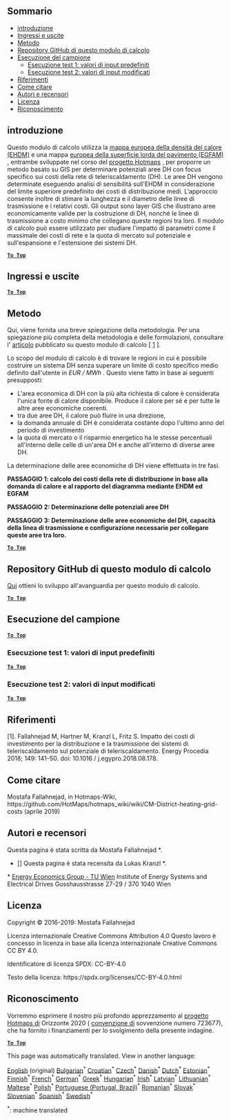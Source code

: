 <h2> Sommario </h2><ul><li> <a href="#introduction">introduzione</a> </li><li> <a href="#inputs-and-outputs">Ingressi e uscite</a> </li><li> <a href="#method">Metodo</a> </li><li> <a href="#GitHub-Repository-of-this-calculation-module">Repository GitHub di questo modulo di calcolo</a> </li><li> <a href="#sample-run">Esecuzione del campione</a> <ul><li> <a href="#test-run-1-default-input-values">Esecuzione test 1: valori di input predefiniti</a> </li><li> <a href="#test-run-2-modified-input-values">Esecuzione test 2: valori di input modificati</a> </li></ul></li><li> <a href="#references">Riferimenti</a> </li><li> <a href="#how-to-cite">Come citare</a> </li><li> <a href="#authors-and-reviewers">Autori e recensori</a> </li><li> <a href="#license">Licenza</a> </li><li> <a href="#acknowledgement">Riconoscimento</a> </li></ul><h2> introduzione </h2><p> Questo modulo di calcolo utilizza la <a href="https://gitlab.com/hotmaps/heat/heat_tot_curr_density">mappa europea della densità del calore (EHDM)</a> e una mappa <a href="https://gitlab.com/hotmaps/gfa_tot_curr_density">europea della superficie lorda del pavimento (EGFAM)</a> , entrambe sviluppate nel corso del <a href="https://www.hotmaps-project.eu/">progetto Hotmaps</a> , per proporre un metodo basato su GIS per determinare potenziali aree DH con focus specifico sui costi della rete di teleriscaldamento (DH). Le aree DH vengono determinate eseguendo analisi di sensibilità sull&#39;EHDM in considerazione del limite superiore predefinito dei costi di distribuzione medi. L&#39;approccio consente inoltre di stimare la lunghezza e il diametro delle linee di trasmissione e i relativi costi. Gli output sono layer GIS che illustrano aree economicamente valide per la costruzione di DH, nonché le linee di trasmissione a costo minimo che collegano queste regioni tra loro. Il modulo di calcolo può essere utilizzato per studiare l&#39;impatto di parametri come il massimale dei costi di rete e la quota di mercato sul potenziale e sull&#39;espansione e l&#39;estensione dei sistemi DH. </p><p><ins> <code><strong><a href="#table-of-contents">To Top</a></strong></code> </ins> </p><h2> Ingressi e uscite </h2><p><ins> <code><strong><a href="#table-of-contents">To Top</a></strong></code> </ins> </p><h2> Metodo </h2><p> Qui, viene fornita una breve spiegazione della metodologia. Per una spiegazione più completa della metodologia e delle formulazioni, consultare l&#39; <a href="https://www.sciencedirect.com/science/article/pii/S1876610218304740">articolo</a> pubblicato su questo modulo di calcolo [ <a href="#References">1</a> ]. </p><p> Lo scopo del modulo di calcolo è di trovare le regioni in cui è possibile costruire un sistema DH senza superare un limite di costo specifico medio definito dall&#39;utente in <em><em>EUR / MWh</em></em> . Questo viene fatto in base ai seguenti presupposti: </p><ul><li> L&#39;area economica di DH con la più alta richiesta di calore è considerata l&#39;unica fonte di calore disponibile. Produce il calore per sé e per tutte le altre aree economiche coerenti. </li><li> tra due aree DH, il calore può fluire in una direzione, </li><li> la domanda annuale di DH è considerata costante dopo l&#39;ultimo anno del periodo di investimento </li><li> la quota di mercato o il risparmio energetico ha le stesse percentuali all&#39;interno delle celle di un&#39;area DH e anche all&#39;interno di diverse aree DH. </li></ul><p> La determinazione delle aree economiche di DH viene effettuata in tre fasi. </p><p> <strong>PASSAGGIO 1: calcolo dei costi della rete di distribuzione in base alla domanda di calore e al rapporto del diagramma mediante EHDM ed EGFAM</strong> </p><p> <strong>PASSAGGIO 2: Determinazione delle potenziali aree DH</strong> </p><p> <strong>PASSAGGIO 3: Determinazione delle aree economiche del DH, capacità della linea di trasmissione e configurazione necessarie per collegare queste aree tra loro.</strong> </p><p><ins> <code><strong><a href="#table-of-contents">To Top</a></strong></code> </ins> </p><h2> Repository GitHub di questo modulo di calcolo </h2><p> <a href="https://github.com/HotMaps/dh_economic_assessment/tree/develop">Qui</a> ottieni lo sviluppo all&#39;avanguardia per questo modulo di calcolo. </p><p><ins> <code><strong><a href="#table-of-contents">To Top</a></strong></code> </ins> </p><h2> Esecuzione del campione </h2><p><ins> <code><strong><a href="#table-of-contents">To Top</a></strong></code> </ins> </p><h3> Esecuzione test 1: valori di input predefiniti </h3><p><ins> <code><strong><a href="#table-of-contents">To Top</a></strong></code> </ins> </p><h3> Esecuzione test 2: valori di input modificati </h3><p><ins> <code><strong><a href="#table-of-contents">To Top</a></strong></code> </ins> </p><h2> Riferimenti </h2><p> [1]. Fallahnejad M, Hartner M, Kranzl L, Fritz S. Impatto dei costi di investimento per la distribuzione e la trasmissione dei sistemi di teleriscaldamento sul potenziale di teleriscaldamento. Energy Procedia 2018; 149: 141–50. doi: 10.1016 / j.egypro.2018.08.178. </p><h2> Come citare </h2><p> Mostafa Fallahnejad, in Hotmaps-Wiki, https://github.com/HotMaps/hotmaps_wiki/wiki/CM-District-heating-grid-costs (aprile 2019) </p><h2> Autori e recensori </h2><p> Questa pagina è stata scritta da Mostafa Fallahnejad *. </p><ul><li> [] Questa pagina è stata recensita da Lukas Kranzl *. </li></ul><p> * <a href="https://eeg.tuwien.ac.at/">Energy Economics Group - TU Wien</a> Institute of Energy Systems and Electrical Drives Gusshausstrasse 27-29 / 370 1040 Wien </p><h2> Licenza </h2><p> Copyright © 2016-2019: Mostafa Fallahnejad </p><p> Licenza internazionale Creative Commons Attribution 4.0 Questo lavoro è concesso in licenza in base alla licenza internazionale Creative Commons CC BY 4.0. </p><p> Identificatore di licenza SPDX: CC-BY-4.0 </p><p> Testo della licenza: https://spdx.org/licenses/CC-BY-4.0.html </p><h2> Riconoscimento </h2><p> Vorremmo esprimere il nostro più profondo apprezzamento al <a href="https://www.hotmaps-project.eu">progetto Hotmaps di</a> Orizzonte 2020 ( <a href="https://www.hotmaps-project.eu">convenzione di</a> sovvenzione numero 723677), che ha fornito i finanziamenti per lo svolgimento della presente indagine. </p><p><ins> <code><strong><a href="#table-of-contents">To Top</a></strong></code> </ins> </p>

This page was automatically translated. View in another language:

[English](../en/CM-District-heating-potential-economic-assessment.md) (original) [Bulgarian](../bg/CM-District-heating-potential-economic-assessment.md)<sup>\*</sup> [Croatian](../hr/CM-District-heating-potential-economic-assessment.md)<sup>\*</sup> [Czech](../cs/CM-District-heating-potential-economic-assessment.md)<sup>\*</sup> [Danish](../da/CM-District-heating-potential-economic-assessment.md)<sup>\*</sup> [Dutch](../nl/CM-District-heating-potential-economic-assessment.md)<sup>\*</sup> [Estonian](../et/CM-District-heating-potential-economic-assessment.md)<sup>\*</sup> [Finnish](../fi/CM-District-heating-potential-economic-assessment.md)<sup>\*</sup> [French](../fr/CM-District-heating-potential-economic-assessment.md)<sup>\*</sup> [German](../de/CM-District-heating-potential-economic-assessment.md)<sup>\*</sup> [Greek](../el/CM-District-heating-potential-economic-assessment.md)<sup>\*</sup> [Hungarian](../hu/CM-District-heating-potential-economic-assessment.md)<sup>\*</sup> [Irish](../ga/CM-District-heating-potential-economic-assessment.md)<sup>\*</sup>  [Latvian](../lv/CM-District-heating-potential-economic-assessment.md)<sup>\*</sup> [Lithuanian](../lt/CM-District-heating-potential-economic-assessment.md)<sup>\*</sup> [Maltese](../mt/CM-District-heating-potential-economic-assessment.md)<sup>\*</sup> [Polish](../pl/CM-District-heating-potential-economic-assessment.md)<sup>\*</sup> [Portuguese (Portugal, Brazil)](../pt/CM-District-heating-potential-economic-assessment.md)<sup>\*</sup> [Romanian](../ro/CM-District-heating-potential-economic-assessment.md)<sup>\*</sup> [Slovak](../sk/CM-District-heating-potential-economic-assessment.md)<sup>\*</sup> [Slovenian](../sl/CM-District-heating-potential-economic-assessment.md)<sup>\*</sup> [Spanish](../es/CM-District-heating-potential-economic-assessment.md)<sup>\*</sup> [Swedish](../sv/CM-District-heating-potential-economic-assessment.md)<sup>\*</sup> 

<sup>\*</sup>: machine translated
